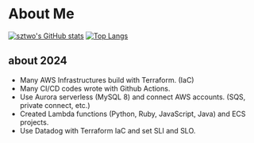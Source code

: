 # About Me

[![sztwo's GitHub stats](https://github-readme-stats.vercel.app/api?username=sztwo&show_icons=true&theme=radical)](https://github.com/anuraghazra/github-readme-stats) [![Top Langs](https://github-readme-stats.vercel.app/api/top-langs/?username=anuraghazra&layout=compact&theme=radical)](https://github.com/anuraghazra/github-readme-stats)

## about 2024

- Many AWS Infrastructures build with Terraform. (IaC)
- Many CI/CD codes wrote with Github Actions.
- Use Aurora serverless (MySQL 8) and connect AWS accounts. (SQS, private connect, etc.)
- Created Lambda functions (Python, Ruby, JavaScript, Java) and ECS projects.
- Use Datadog with Terraform IaC and set SLI and SLO.
